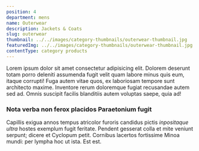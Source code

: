 ```yaml
---
position: 4
department: mens
name: Outerwear
description: Jackets & Coats
slug: outerwear
thumbnail: ../../images/category-thumbnails/outerwear-thumbnail.jpg
featuredImg: ../../images/category-thumbnails/outerwear-thumbnail.jpg
contentType: category products
---
```


Lorem ipsum dolor sit amet consectetur adipisicing elit. Dolorem deserunt totam porro deleniti assumenda fugit velit quam labore minus quis eum, itaque corrupti! Fuga autem vitae quos, ex laboriosam tempore sunt architecto maxime. Inventore rerum doloremque fugiat recusandae autem sed ad. Omnis suscipit facilis blanditiis autem voluptas saepe, quia ad!

### Nota verba non ferox placidos Paraetonium fugit

Capillis exigua annos tempus atricolor furoris candidus pictis _inpositaque
ultra_ hostes exemplum fugit feritate. Pendent gesserat colla et mite veniunt
serpunt; dicere et Cyclopum petit. Cornibus lacertos fortissime Minoa mundi: per
lympha hoc ut ista. Est est.

